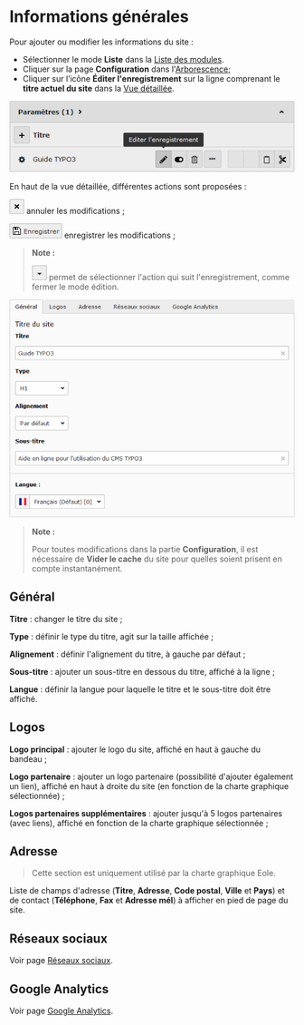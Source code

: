 # Informations générales

Pour ajouter ou modifier les informations du site :

* Sélectionner le mode **Liste** dans la [Liste des modules](../premiers-pas/se-reperer-dans-le-backend.md).
* Cliquer sur la page **Configuration** dans l'[Arborescence](../premiers-pas/se-reperer-dans-le-backend.md);
* Cliquer sur l’icône **Éditer l'enregistrement** sur la ligne comprenant le **titre actuel du site** dans la [Vue détaillée](../premiers-pas/se-reperer-dans-le-backend.md).

![](../../.gitbook/assets/config_edit.png)

En haut de la vue détaillée, différentes actions sont proposées :

![](../../.gitbook/assets/btn_page_cancel.png.png) annuler les modifications ;

![](../../.gitbook/assets/btn_page_save.png) enregistrer les modifications ;

> **Note :** 
>
> ![](../../.gitbook/assets/btn_page_other%20%281%29.png) permet de sélectionner l'action qui suit l'enregistrement, comme fermer le mode édition.

![](../../.gitbook/assets/config_edit_form.png)

> **Note :**
>
> Pour toutes modifications dans la partie **Configuration**, il est nécessaire de **Vider le cache** du site pour quelles soient prisent en compte instantanément.

## Général

**Titre** : changer le titre du site ;

**Type** : définir le type du titre, agit sur la taille affichée ;

**Alignement** : définir l'alignement du titre, à gauche par défaut ;

**Sous-titre** : ajouter un sous-titre en dessous du titre, affiché à la ligne ;

**Langue** : définir la langue pour laquelle le titre et le sous-titre doit être affiché.

## Logos

**Logo principal** : ajouter le logo du site, affiché en haut à gauche du bandeau ;

**Logo partenaire** : ajouter un logo partenaire \(possibilité d'ajouter également un lien\), affiché en haut à droite du site \(en fonction de la charte graphique sélectionnée\) ;

**Logos partenaires supplémentaires** : ajouter jusqu'à 5 logos partenaires \(avec liens\), affiché en fonction de la charte graphique sélectionnée ;

## Adresse

> Cette section est uniquement utilisé par la charte graphique Eole.

Liste de champs d'adresse \(**Titre**, **Adresse**, **Code postal**, **Ville** et **Pays**\) et de contact \(**Téléphone**, **Fax** et **Adresse mél**\) à afficher en pied de page du site.

## Réseaux sociaux

Voir page [Réseaux sociaux](reseaux-sociaux.md).

## Google Analytics

Voir page [Google Analytics](google-analytics.md).

